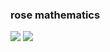 ### rose mathematics

<img src="https://upload.wikimedia.org/wikipedia/commons/thumb/e/ec/IDM-2021-poster-challenge-45.jpg/330px-IDM-2021-poster-challenge-45.jpg">

<img src="https://wikimedia.org/api/rest_v1/media/math/render/svg/58a902c9ad128be57f7338c2e68ca82043443c75">
